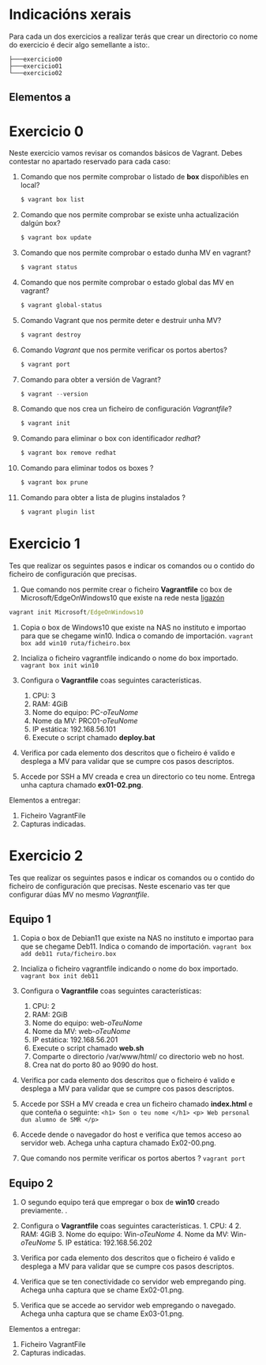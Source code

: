 # Indicacións xerais
Para cada un dos exercicios a realizar terás que crear un directorio co nome do exercicio é decir algo semellante a isto:.
```
├───exercicio00
├───exercicio01
└───exercicio02
```
## Elementos a 

# Exercicio 0
Neste exercicio vamos revisar os comandos básicos de Vagrant. Debes contestar no apartado reservado para cada caso:
1. Comando que nos permite comprobar o listado de **box** dispoñibles en local?
   
    ```powershell
    $ vagrant box list
    ```
2. Comando que nos permite comprobar se existe unha actualización dalgún box? 
    ```powershell
    $ vagrant box update
    ```

3. Comando que nos permite comprobar o estado dunha MV en vagrant?
    ```powershell
    $ vagrant status
    ```

4. Comando que nos permite comprobar o estado global das MV en vagrant?
    ```powershell
    $ vagrant global-status
    ```

5. Comando Vagrant que nos permite deter e destruir unha MV?
    ```powershell
    $ vagrant destroy
    ```

6. Comando *Vagrant* que nos permite verificar os portos abertos?
    ```powershell
    $ vagrant port
    ```
7. Comando para obter a versión de Vagrant?
    ```powershell
    $ vagrant --version
    ```
8. Comando que nos crea un ficheiro de configuración *Vagrantfile*?
    ```powershell
    $ vagrant init
    ```
9. Comando para eliminar o box con identificador *redhat*?
    ```powershell
    $ vagrant box remove redhat
    ```
10. Comando para eliminar todos os boxes ?
    ```powershell
    $ vagrant box prune
    ```
11. Comando para obter a lista de plugins instalados ?
    ```powershell
    $ vagrant plugin list
    ```


# Exercicio 1
Tes que realizar os seguintes pasos e indicar os comandos ou o contido do ficheiro de configuración que precisas.

1. Que comando nos permite crear o ficheiro **Vagrantfile** co box de Microsoft/EdgeOnWindows10 que existe na rede nesta [ligazón](https://app.vagrantup.com/Microsoft/boxes/EdgeOnWindows10)
```bat 
vagrant init Microsoft/EdgeOnWindows10
```
1. Copia o box de Windows10 que existe na NAS no instituto e importao para que se chegame win10. Indica o comando de importación.
``vagrant box add win10 ruta/ficheiro.box``

2.  Incializa o ficheiro vagrantfile indicando o nome do box importado. 
   ``vagrant box init win10``
3.  Configura o **Vagrantfile** coas seguintes características.
    1.  CPU: 3
    2.  RAM: 4GiB
    3.  Nome do equipo: PC-*oTeuNome*
    4.  Nome da MV: PRC01-*oTeuNome*
    5.  IP estática: 192.168.56.101
    6.  Execute o script chamado **deploy.bat**
4. Verifica por cada elemento dos descritos que o ficheiro é valido e desplega a MV para validar que se cumpre cos pasos descriptos. 
5. Accede por SSH a MV creada e crea un directorio co teu nome. Entrega unha captura chamado **ex01-02.png**. 


Elementos a entregar:
1. Ficheiro VagrantFile
2. Capturas indicadas.  



# Exercicio 2
Tes que realizar os seguintes pasos e indicar os comandos ou o contido do ficheiro de configuración que precisas. Neste escenario vas ter que configurar dúas MV no mesmo *Vagrantfile*.

## Equipo 1

1. Copia o box de Debian11 que existe na NAS no instituto e importao para que se chegame Deb11. Indica o comando de importación.
``vagrant box add deb11 ruta/ficheiro.box``

2.  Incializa o ficheiro vagrantfile indicando o nome do box importado. 
   ``vagrant box init deb11``
3.  Configura o **Vagrantfile** coas seguintes características:
    1.  CPU: 2
    2.  RAM: 2GiB
    3.  Nome do equipo: web-*oTeuNome*
    4.  Nome da MV: web-*oTeuNome*
    5.  IP estática: 192.168.56.201
    6.  Execute o script chamado **web.sh**
    7.  Comparte o directorio /var/www/html/ co directorio web no host.
    8.  Crea nat do porto 80 ao 9090 do host. 
4. Verifica por cada elemento dos descritos que o ficheiro é valido e desplega a MV para validar que se cumpre cos pasos descriptos. 
5. Accede por SSH a MV creada e crea un ficheiro chamado **index.html** e que conteña o seguinte: ```<h1> Son o teu nome </h1> <p> Web personal dun alumno de SMR </p>```
6. Accede dende o navegador do host e verifica que temos acceso ao servidor web. Achega unha captura chamado Ex02-00.png. 
7. Que comando nos permite verificar os portos abertos ? 
``vagrant port``

## Equipo 2

1. O segundo equipo terá que empregar o box de **win10** creado previamente. . 
 2.  Configura o **Vagrantfile** coas seguintes características.
    1.  CPU: 4
    2.  RAM: 4GiB
    3.  Nome do equipo: Win-*oTeuNome*
    4.  Nome da MV: Win-*oTeuNome*
    5.  IP estática: 192.168.56.202
     
2. Verifica por cada elemento dos descritos que o ficheiro é valido e desplega a MV para validar que se cumpre cos pasos descriptos. 
3. Verifica que se ten conectividade co servidor web empregando ping. Achega unha captura que se chame Ex02-01.png. 
4.  Verifica que se accede ao servidor  web empregando o navegado. Achega unha captura que se chame Ex03-01.png.

Elementos a entregar:
1. Ficheiro VagrantFile
2. Capturas indicadas.  
